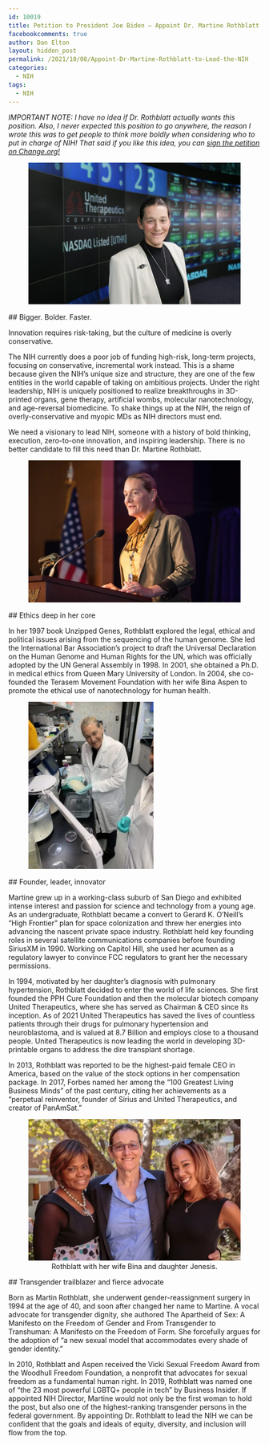 ```yaml
---
id: 10019
title: Petition to President Joe Biden – Appoint Dr. Martine Rothblatt to Lead the NIH!
facebookcomments: true
author: Dan Elton
layout: hidden_post
permalink: /2021/10/08/Appoint-Dr-Martine-Rothblatt-to-Lead-the-NIH
categories:
  - NIH
tags:
  - NIH
---
```


*IMPORTANT NOTE: I have no idea if Dr. Rothblatt actually wants this position. Also, I never expected this position to go anywhere, the reason I wrote this was to get people to think more boldly when considering who to put in charge of NIH! That said if you like this idea, you can [sign the petition on Change.org!](https://chng.it/XMMwQjhp)*

<figure> <img  src="/assets/pictures/Martine_Rothblatt/Martine_Rothblatt_2006June-marnasdaqsmiling-scaled-1-768x512.jpeg" alt="" width="493" /></figure>
## Bigger. Bolder. Faster.

Innovation requires risk-taking, but the culture of medicine is overly conservative.

The NIH currently does a poor job of funding high-risk, long-term projects, focusing on conservative, incremental work instead. This is a shame because given the NIH’s unique size and structure, they are one of the few entities in the world capable of taking on ambitious projects. Under the right leadership, NIH is uniquely positioned to realize breakthroughs in 3D-printed organs, gene therapy, artificial wombs, molecular nanotechnology, and age-reversal biomedicine. To shake things up at the NIH, the reign of overly-conservative and myopic MDs as NIH directors must end.

We need a visionary to lead NIH, someone with a history of bold thinking, execution, zero-to-one innovation, and inspiring leadership. There is no better candidate to fill this need than Dr. Martine Rothblatt.

<figure> <img  src="/assets/pictures/Martine_Rothblatt/Martine_Rothblatt_best-768x512.jpeg" alt="" width="493"   /></figure>
## Ethics deep in her core

In her 1997 book Unzipped Genes, Rothblatt explored the legal, ethical and political issues arising from the sequencing of the human genome. She led the International Bar Association’s project to draft the Universal Declaration on the Human Genome and Human Rights for the UN, which was officially adopted by the UN General Assembly in 1998. In 2001, she obtained a Ph.D. in medical ethics from Queen Mary University of London. In 2004, she co-founded the Terasem Movement Foundation with her wife Bina Aspen to promote the ethical use of nanotechnology for human health.

<figure> <img  src="/assets/pictures/Martine_Rothblatt/Martine_Rothblatt_manufactured-lung-scaffold-scaled-1-225x300.jpeg" alt="" width="250"   /></figure>
## Founder, leader, innovator

Martine grew up in a working-class suburb of San Diego and exhibited intense interest and passion for science and technology from a young age. As an undergraduate, Rothblatt became a convert to Gerard K. O’Neill’s “High Frontier” plan for space colonization and threw her energies into advancing the nascent private space industry. Rothblatt held key founding roles in several satellite communications companies before founding SiriusXM in 1990. Working on Capitol Hill, she used her acumen as a regulatory lawyer to convince FCC regulators to grant her the necessary permissions.

In 1994, motivated by her daughter’s diagnosis with pulmonary hypertension, Rothblatt decided to enter the world of life sciences. She first founded the PPH Cure Foundation and then the molecular biotech company United Therapeutics, where she has served as Chairman & CEO since its inception. As of 2021 United Therapeutics has saved the lives of countless patients through their drugs for pulmonary hypertension and neuroblastoma, and is valued at 8.7 Billion and employs close to a thousand people. United Therapeutics is now leading the world in developing 3D-printable organs to address the dire transplant shortage.

In 2013, Rothblatt was reported to be the highest-paid female CEO in America, based on the value of the stock options in her compensation package. In 2017, Forbes named her among the “100 Greatest Living Business Minds” of the past century, citing her achievements as a “perpetual reinventor, founder of Sirius and United Therapeutics, and creator of PanAmSat.”

<figure><center><img  src="/assets/pictures/Martine_Rothblatt/Martine_Rothblatt_fam-768x511.webp" alt="" width="493"  /><figcaption>Rothblatt with her wife Bina and daughter Jenesis.</figcaption></center></figure>
## Transgender trailblazer and fierce advocate

Born as Martin Rothblatt, she underwent gender-reassignment surgery in 1994 at the age of 40, and soon after changed her name to Martine. A vocal advocate for transgender dignity, she authored The Apartheid of Sex: A Manifesto on the Freedom of Gender and From Transgender to Transhuman: A Manifesto on the Freedom of Form. She forcefully argues for the adoption of “a new sexual model that accommodates every shade of gender identity.”

In 2010, Rothblatt and Aspen received the Vicki Sexual Freedom Award from the Woodhull Freedom Foundation, a nonprofit that advocates for sexual freedom as a fundamental human right. In 2019, Rothblatt was named one of “the 23 most powerful LGBTQ+ people in tech” by Business Insider. If appointed NIH Director, Martine would not only be the first woman to hold the post, but also one of the highest-ranking transgender persons in the federal government. By appointing Dr. Rothblatt to lead the NIH we can be confident that the goals and ideals of equity, diversity, and inclusion will flow from the top.
